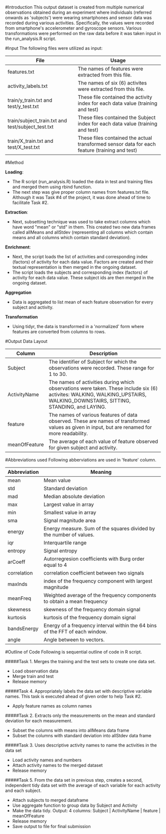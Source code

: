 #Introduction
This output dataset is created from multiple numerical observations obtained during an experiment where individuals (referred onwards as 'subjects') were wearing smartphones and sensor data was recorded during various activities. Specifically, the values were recorded from smartphone's accelerometer and gyroscope sensors. Various transformations were performed on the raw data before it was taken input in the run_analysis.R script.

#Input
The following files were utilized as input:

|File|Usage|
|---|---|
|features.txt|The names of features were extracted from this file.|
|activity_labels.txt|The names of six (6) activites were extracted from this file.|
|train/y_train.txt and test/y_test.txt|These file contained the activity index for each data value (training and test)|
|train/subject_train.txt and test/subject_test.txt|These files contained the Subject index for each data value (training and test)|
|train/X_train.txt and test/X_test.txt|These files contained the actual transformed sensor data for each feature (training and test)|


#Method

**Loading**:

* The R script (run_analysis.R) loaded the data in test and training files and merged them using rbind function. 
* The next step was give proper column names from features.txt file. Although it was Task #4 of the project, it was done ahead of time to facilitate Task #2.

**Extraction**:

* Next, subsetting technique was used to take extract columns which have word "mean" or "std" in them. This created two new data frames called allMeans and allStdev (representing all columns which contain means and all columns which contain standard deviation).

**Enrichment**:

* Next, the script loads the list of activities and corresponding index (factors) of activity for each data value. Factors are created and their textual representation is then merged in the ongoing dataset.
* The script loads the subjects and corresponding index (factors) of activity for each data value. These subject ids are then merged in the ongoing dataset.

**Aggregation**
* Data is aggregated to list mean of each feature observation for every subject and activity.

**Transformation**
* Using tidyr, the data is transformed in a 'normalized' form where features are converted from columns to rows.


#Output Data Layout

|Column|Description|
|----|----|
|Subject|The identifier of Subject for which the observations were recorded. These range for 1 to 30.|
|ActivityName|The names of activities during which observations were taken. These include six (6) activites: WALKING, WALKING_UPSTAIRS, WALKING_DOWNSTAIRS, SITTING, STANDING, and LAYING.|
|feature|The names of various features of data observed. These are names of transformed values as given in input, but are renamed for more readability.|
|meanOfFeature|The average of each value of feature observed for given subject and activity.|


#Abbreviations used
Following abberviations are used in 'feature' column.

|Abbreviation|Meaning|
|---|---|
|mean| Mean value|
|std| Standard deviation|
|mad| Median absolute deviation |
|max| Largest value in array|
|min| Smallest value in array|
|sma| Signal magnitude area|
|energy| Energy measure. Sum of the squares divided by the number of values. |
|iqr| Interquartile range |
|entropy| Signal entropy|
|arCoeff| Autorregresion coefficients with Burg order equal to 4|
|correlation| correlation coefficient between two signals|
|maxInds| index of the frequency component with largest magnitude|
|meanFreq| Weighted average of the frequency components to obtain a mean frequency|
|skewness| skewness of the frequency domain signal |
|kurtosis| kurtosis of the frequency domain signal |
|bandsEnergy| Energy of a frequency interval within the 64 bins of the FFT of each window.|
|angle| Angle between to vectors.|

#Outline of Code
Following is sequential outline of code in R script.

#####Task 1. Merges the training and the test sets to create one data set.
  * Load observation data
  * Merge train and test
  * Release memory

#####Task 4. Appropriately labels the data set with descriptive variable names. 
This task is executed ahead of given order to help Task #2.
  * Apply feature names as column names

#####Task 2. Extracts only the measurements on the mean and standard deviation for each measurement.
  * Subset the columns with means into allMeans data frame
  * Subset the columns with standard deviation into allStdev data frame

#####Task 3. Uses descriptive activity names to name the activities in the data set
  
  * Load activity names and numbers
  * Attach activity names to the merged dataset
  * Release memory

#####Task 5. From the data set in previous step, creates a second, independent tidy data set with the average of each variable for each activity and each subject.

  * Attach subjects to merged dataframe
  * Use aggregate function to group data by Subject and Activity 
  * Make the data tidy. Output: 4 columns: Subject | ActivityName  | feature | meanOfFeature
  * Release memory
  * Save output to file for final submission
  

